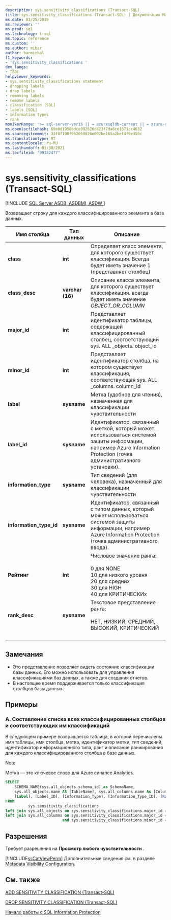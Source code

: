 ```yaml
---
description: sys.sensitivity_classifications (Transact-SQL)
title: sys.sensitivity_classifications (Transact-SQL) | Документация Майкрософт
ms.date: 03/25/2019
ms.reviewer: ''
ms.prod: sql
ms.technology: t-sql
ms.topic: reference
ms.custom: ''
ms.author: mibar
author: barmichal
f1_keywords:
- 'sys.sensitivity_classifications '
dev_langs:
- TSQL
helpviewer_keywords:
- sys.sensitivity_classifications statement
- dropping labels
- drop labels
- removing labels
- remove labels
- classification [SQL]
- labels [SQL]
- information types
- rank
monikerRange: '>= sql-server-ver15 || = azuresqldb-current || = azure-sqldw-latest'
ms.openlocfilehash: 69e0d1958bdce992626d823f7da8ce1871cc4632
ms.sourcegitcommit: 33f0f190f962059826e002be165a2bef4f9e350c
ms.translationtype: MT
ms.contentlocale: ru-RU
ms.lasthandoff: 01/30/2021
ms.locfileid: "99182477"
---
```

# <a name="syssensitivity_classifications-transact-sql"></a>sys.sensitivity_classifications (Transact-SQL)
[!INCLUDE [SQL Server ASDB, ASDBMI, ASDW ](../../includes/applies-to-version/sql-asdb-asdbmi-asa.md)]

Возвращает строку для каждого классифицированного элемента в базе данных.

|Имя столбца|Тип данных|Описание|
|-----------------|---------------|-----------------|  
|**class**|**int**|Определяет класс элемента, для которого существует классификация. Всегда будет иметь значение 1 (представляет столбец)|  
|**class_desc**|**varchar (16)**|Описание класса элемента, для которого существует классификация. всегда будет иметь значение *OBJECT_OR_COLUMN*|  
|**major_id**|**int**|Представляет идентификатор таблицы, содержащей классифицированный столбец, соответствующий sys. ALL _objects. object_id|  
|**minor_id**|**int**|Представляет идентификатор столбца, на котором существует классификация, соответствующая sys. ALL _columns. column_id|   
|**label**|**sysname**|Метка (удобное для чтения), назначенная для классификации чувствительности|  
|**label_id**|**sysname**|Идентификатор, связанный с меткой, который может использоваться системой защиты информации, например Azure Information Protection (точка административного установки).|  
|**information_type**|**sysname**|Тип сведений (для человека), назначенный для классификации чувствительности|  
|**information_type_id**|**sysname**|Идентификатор, связанный с типом данных, который может использоваться системой защиты информации, например Azure Information Protection (точка административного ввода).|  
|**Рейтинг**|**int**|Числовое значение ранга: <br><br>0 для NONE<br>10 для низкого уровня<br>20 для средних<br>30 для HIGH<br>40 для КРИТИЧЕСКИх| 
|**rank_desc**|**sysname**|Текстовое представление ранга:  <br><br>НЕТ, НИЗКИЙ, СРЕДНИЙ, ВЫСОКИЙ, КРИТИЧЕСКИЙ|  
| &nbsp; | &nbsp; | &nbsp; |

## <a name="remarks"></a>Замечания  

- Это представление позволяет видеть состояние классификации базы данных. Его можно использовать для управления классификациями баз данных, а также для создания отчетов.
- В настоящее время поддерживается только классификация столбцов базы данных.
 
## <a name="examples"></a>Примеры

### <a name="a-listing-all-classified-columns-and-their-corresponding-classification"></a>A. Составление списка всех классифицированных столбцов и соответствующих им классификаций

В следующем примере возвращается таблица, в которой перечислены имя таблицы, имя столбца, метка, идентификатор метки, тип сведений, идентификатор информационного типа, ранг и описание ранжирования для каждого классифицированного столбца в базе данных.

> [!NOTE]
> Метка — это ключевое слово для Azure синапсе Analytics.

```sql
SELECT
    SCHEMA_NAME(sys.all_objects.schema_id) as SchemaName,
    sys.all_objects.name AS [TableName], sys.all_columns.name As [ColumnName],
    [Label], [Label_ID], [Information_Type], [Information_Type_ID], [Rank], [Rank_Desc]
FROM
          sys.sensitivity_classifications
left join sys.all_objects on sys.sensitivity_classifications.major_id = sys.all_objects.object_id
left join sys.all_columns on sys.sensitivity_classifications.major_id = sys.all_columns.object_id
                         and sys.sensitivity_classifications.minor_id = sys.all_columns.column_id
```

## <a name="permissions"></a>Разрешения  
 Требует разрешения на **Просмотр любого чувствительности** . 
 
 [!INCLUDE[ssCatViewPerm](../../includes/sscatviewperm-md.md)] Дополнительные сведения см. в разделе [Metadata Visibility Configuration](../../relational-databases/security/metadata-visibility-configuration.md).  

## <a name="see-also"></a>См. также  

[ADD SENSITIVITY CLASSIFICATION (Transact-SQL)](../../t-sql/statements/add-sensitivity-classification-transact-sql.md)

[DROP SENSITIVITY CLASSIFICATION (Transact-SQL)](../../t-sql/statements/drop-sensitivity-classification-transact-sql.md)

[Начало работы с SQL Information Protection](/azure/azure-sql/database/data-discovery-and-classification-overview)
